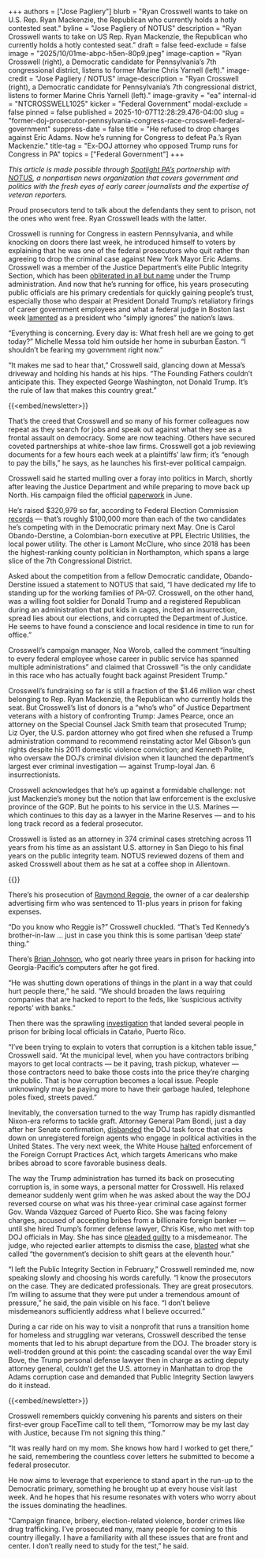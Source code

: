 +++
authors = ["Jose Pagliery"]
blurb = "Ryan Crosswell wants to take on U.S. Rep. Ryan Mackenzie, the Republican who currently holds a hotly contested seat."
byline = "Jose Pagliery of NOTUS"
description = "Ryan Crosswell wants to take on US Rep. Ryan Mackenzie, the Republican who currently holds a hotly contested seat."
draft = false
feed-exclude = false
image = "2025/10/01me-abpc-h5en-80p9.jpeg"
image-caption = "Ryan Crosswell (right), a Democratic candidate for Pennsylvania’s 7th congressional district, listens to former Marine Chris Yarnell (left)."
image-credit = "Jose Pagliery / NOTUS"
image-description = "Ryan Crosswell (right), a Democratic candidate for Pennsylvania’s 7th congressional district, listens to former Marine Chris Yarnell (left)."
image-gravity = "ea"
internal-id = "NTCROSSWELL1025"
kicker = "Federal Government"
modal-exclude = false
pinned = false
published = 2025-10-07T12:28:29.476-04:00
slug = "former-doj-prosecutor-pennsylvania-congress-race-crosswell-federal-government"
suppress-date = false
title = "He refused to drop charges against Eric Adams. Now he’s running for Congress to defeat Pa.’s Ryan Mackenzie."
title-tag = "Ex-DOJ attorney who opposed Trump runs for Congress in PA"
topics = ["Federal Government"]
+++

<em>This article is made possible through </em><a href="https://www.spotlightpa.org/"><em>Spotlight PA’s</em></a><em> partnership with </em><a href="https://www.notus.org/"><em>NOTUS</em></a><em>, a nonpartisan news organization that covers government and politics with the fresh eyes of early career journalists and the expertise of veteran reporters.</em>

Proud prosecutors tend to talk about the defendants they sent to prison, not the ones who went free. Ryan Crosswell leads with the latter.

Crosswell is running for Congress in eastern Pennsylvania, and while knocking on doors there last week, he introduced himself to voters by explaining that he was one of the federal prosecutors who quit rather than agreeing to drop the criminal case against New York Mayor Eric Adams. Crosswell was a member of the Justice Department’s elite Public Integrity Section, which has been <a href="https://www.notus.org/courts/doj-public-integrity">obliterated in all but name</a> under the Trump administration. And now that he’s running for office, his years prosecuting public officials are his primary credentials for quickly gaining people’s trust, especially those who despair at President Donald Trump’s retaliatory firings of career government employees and what a federal judge in Boston last week <a href="https://storage.courtlistener.com/recap/gov.uscourts.mad.282460/gov.uscourts.mad.282460.261.0_3.pdf">lamented</a> as a president who “simply ignores” the nation’s laws.

“Everything is concerning. Every day is: What fresh hell are we going to get today?” Michelle Messa told him outside her home in suburban Easton. “I shouldn’t be fearing my government right now.”

“It makes me sad to hear that,” Crosswell said, glancing down at Messa’s driveway and holding his hands at his hips. “The Founding Fathers couldn’t anticipate this. They expected George Washington, not Donald Trump. It’s the rule of law that makes this country great.”

{{<embed/newsletter>}}

That’s the creed that Crosswell and so many of his former colleagues now repeat as they search for jobs and speak out against what they see as a frontal assault on democracy. Some are now teaching. Others have secured coveted partnerships at white-shoe law firms. Crosswell got a job reviewing documents for a few hours each week at a plaintiffs’ law firm; it’s “enough to pay the bills,” he says, as he launches his first-ever political campaign.

Crosswell said he started mulling over a foray into politics in March, shortly after leaving the Justice Department and while preparing to move back up North. His campaign filed the official <a href="https://docquery.fec.gov/pdf/552/202506099761870552/202506099761870552.pdf">paperwork</a> in June.

He’s raised $320,979 so far, according to Federal Election Commission <a href="https://www.fec.gov/data/candidate/H6PA07162/">records</a> — that’s roughly $100,000 more than each of the two candidates he’s competing with in the Democratic primary next May. One is Carol Obando-Derstine, a Colombian-born executive at PPL Electric Utilities, the local power utility. The other is Lamont McClure, who since 2018 has been the highest-ranking county politician in Northampton, which spans a large slice of the 7th Congressional District.

Asked about the competition from a fellow Democratic candidate, Obando-Derstine issued a statement to NOTUS that said, “I have dedicated my life to standing up for the working families of PA-07. Crosswell, on the other hand, was a willing foot soldier for Donald Trump and a registered Republican during an administration that put kids in cages, incited an insurrection, spread lies about our elections, and corrupted the Department of Justice. He seems to have found a conscience and local residence in time to run for office.”

Crosswell’s campaign manager, Noa Worob, called the comment “insulting to every federal employee whose career in public service has spanned multiple administrations” and claimed that Crosswell “is the only candidate in this race who has actually fought back against President Trump.”

Crosswell’s fundraising so far is still a fraction of the $1.46 million war chest belonging to Rep. Ryan Mackenzie, the Republican who currently holds the seat. But Crosswell’s list of donors is a “who’s who” of Justice Department veterans with a history of confronting Trump: James Pearce, once an attorney on the Special Counsel Jack Smith team that prosecuted Trump; Liz Oyer, the U.S. pardon attorney who got fired when she refused a Trump administration command to recommend reinstating actor Mel Gibson’s gun rights despite his 2011 domestic violence conviction; and Kenneth Polite, who oversaw the DOJ’s criminal division when it launched the department’s largest ever criminal investigation — against Trump-loyal Jan. 6 insurrectionists.

Crosswell acknowledges that he’s up against a formidable challenge: not just Mackenzie’s money but the notion that law enforcement is the exclusive province of the GOP. But he points to his service in the U.S. Marines — which continues to this day as a lawyer in the Marine Reserves — and to his long track record as a federal prosecutor.

Crosswell is listed as an attorney in 374 criminal cases stretching across 11 years from his time as an assistant U.S. attorney in San Diego to his final years on the public integrity team. NOTUS reviewed dozens of them and asked Crosswell about them as he sat at a coffee shop in Allentown.

{{<picture src="cas/nw9g-ywfz-m2pg-3hcf.jpeg" description="Ryan Crosswell (right), a Democratic candidate for Pennsylvania’s 7th congressional district, speaks to a man in Easton, PA." caption="Ryan Crosswell (right), a Democratic candidate for Pennsylvania’s 7th congressional district, speaks to a man in Easton, Pennsylvania, who, within seconds, immediately promised to show up at the primary next year and vote for him. “You have one!” he said." credit="Jose Pagliery / NOTUS">}}

There’s his prosecution of <a href="https://www.justice.gov/archives/opa/pr/media-firm-owner-sentenced-135-months-prison-scheme-defraud-louisiana-car-dealerships">Raymond Reggie</a>, the owner of a car dealership advertising firm who was sentenced to 11-plus years in prison for faking expenses.

“Do you know who Reggie is?” Crosswell chuckled. “That’s Ted Kennedy’s brother-in-law ... just in case you think this is some partisan ‘deep state’ thing.”

There’s <a href="https://www.fbi.gov/contact-us/field-offices/neworleans/news/press-releases/former-systems-administrator-charged-with-intentionally-damaging-computers">Brian Johnson</a>, who got nearly three years in prison for hacking into Georgia-Pacific’s computers after he got fired.

“He was shutting down operations of things in the plant in a way that could hurt people there,” he said. “We should broaden the laws requiring companies that are hacked to report to the feds, like ‘suspicious activity reports’ with banks.”

Then there was the sprawling <a href="https://www.justice.gov/archives/opa/pr/two-business-owners-sentenced-conspiring-pay-bribes-exchange-municipal-contracts-puerto-rico">investigation</a> that landed several people in prison for bribing local officials in Cataño, Puerto Rico.

“I’ve been trying to explain to voters that corruption is a kitchen table issue,” Crosswell said. “At the municipal level, when you have contractors bribing mayors to get local contracts — be it paving, trash pickup, whatever — those contractors need to bake those costs into the price they’re charging the public. That is how corruption becomes a local issue. People unknowingly may be paying more to have their garbage hauled, telephone poles fixed, streets paved.”

Inevitably, the conversation turned to the way Trump has rapidly dismantled Nixon-era reforms to tackle graft. Attorney General Pam Bondi, just a day after her Senate confirmation, <a href="https://www.justice.gov/ag/media/1388541/dl?inline">disbanded</a> the DOJ task force that cracks down on unregistered foreign agents who engage in political activities in the United States. The very next week, the White House <a href="https://www.whitehouse.gov/presidential-actions/2025/02/pausing-foreign-corrupt-practices-act-enforcement-to-further-american-economic-and-national-security/">halted</a> enforcement of the Foreign Corrupt Practices Act, which targets Americans who make bribes abroad to score favorable business deals.

The way the Trump administration has turned its back on prosecuting corruption is, in some ways, a personal matter for Crosswell. His relaxed demeanor suddenly went grim when he was asked about the way the DOJ reversed course on what was his three-year criminal case against former Gov. Wanda Vázquez Garced of Puerto Rico. She was facing felony charges, accused of accepting bribes from a billionaire foreign banker — until she hired Trump’s former defense lawyer, Chris Kise, who met with top DOJ officials in May. She has since <a href="https://storage.courtlistener.com/recap/gov.uscourts.prd.188358/gov.uscourts.prd.188358.6.0_2.pdf">pleaded guilty</a> to a misdemeanor. The judge, who rejected earlier attempts to dismiss the case, <a href="https://storage.courtlistener.com/recap/gov.uscourts.prd.172059/gov.uscourts.prd.172059.885.0.pdf">blasted</a> what she called “the government’s decision to shift gears at the eleventh hour.”

“I left the Public Integrity Section in February,” Crosswell reminded me, now speaking slowly and choosing his words carefully. “I know the prosecutors on the case. They are dedicated professionals. They are great prosecutors. I’m willing to assume that they were put under a tremendous amount of pressure,” he said, the pain visible on his face. “I don’t believe misdemeanors sufficiently address what I believe occurred.”

During a car ride on his way to visit a nonprofit that runs a transition home for homeless and struggling war veterans, Crosswell described the tense moments that led to his abrupt departure from the DOJ. The broader story is well-trodden ground at this point: the cascading scandal over the way Emil Bove, the Trump personal defense lawyer then in charge as acting deputy attorney general, couldn’t get the U.S. attorney in Manhattan to drop the Adams corruption case and demanded that Public Integrity Section lawyers do it instead.

{{<embed/newsletter>}}

Crosswell remembers quickly convening his parents and sisters on their first-ever group FaceTime call to tell them, “Tomorrow may be my last day with Justice, because I’m not signing this thing.”

“It was really hard on my mom. She knows how hard I worked to get there,” he said, remembering the countless cover letters he submitted to become a federal prosecutor.

He now aims to leverage that experience to stand apart in the run-up to the Democratic primary, something he brought up at every house visit last week. And he hopes that his resume resonates with voters who worry about the issues dominating the headlines.

“Campaign finance, bribery, election-related violence, border crimes like drug trafficking. I’ve prosecuted many, many people for coming to this country illegally. I have a familiarity with all these issues that are front and center. I don’t really need to study for the test,” he said.

